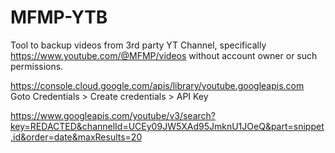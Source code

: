 # MFMP-YTB

Tool to backup videos from 3rd party YT Channel, specifically https://www.youtube.com/@MFMP/videos without account owner or such permissions.

https://console.cloud.google.com/apis/library/youtube.googleapis.com
Goto Credentials > Create credentials > API Key

https://www.googleapis.com/youtube/v3/search?key=REDACTED&channelId=UCEy09JW5XAd95JmknU1JOeQ&part=snippet,id&order=date&maxResults=20
